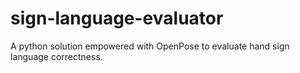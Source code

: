 # sign-language-evaluator
A python solution empowered with OpenPose to evaluate hand sign language correctness.

